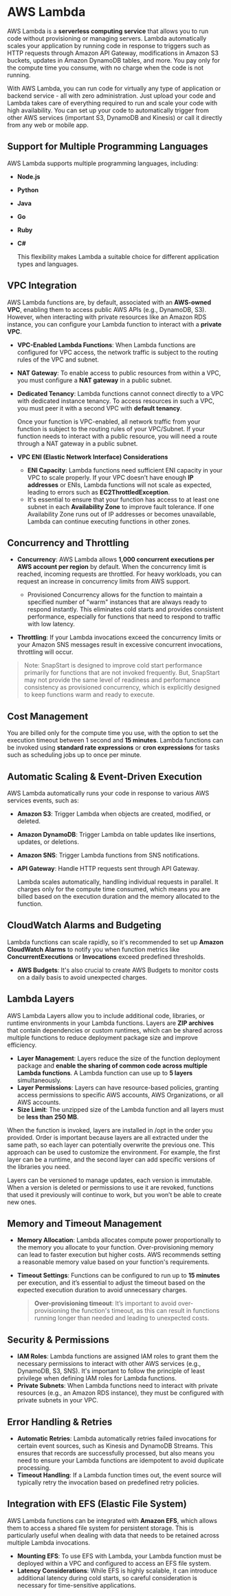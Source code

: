 # AWS Lambda

AWS Lambda is a **serverless computing service** that allows you to run code without provisioning or managing servers. Lambda automatically scales your application by running code in response to triggers such as HTTP requests through Amazon API Gateway, modifications in Amazon S3 buckets, updates in Amazon DynamoDB tables, and more. You pay only for the compute time you consume, with no charge when the code is not running.

With AWS Lambda, you can run code for virtually any type of application or backend service - all with zero administration. Just upload your code and Lambda takes care of everything required to run and scale your code with high availability. You can set up your code to automatically trigger from other AWS services (important S3, DynamoDB and Kinesis) or call it directly from any web or mobile app.

## Support for Multiple Programming Languages

   AWS Lambda supports multiple programming languages, including:

- **Node.js**
- **Python**
- **Java**
- **Go**
- **Ruby**
- **C#**

   This flexibility makes Lambda a suitable choice for different application types and languages.

## VPC Integration

   AWS Lambda functions are, by default, associated with an **AWS-owned VPC**, enabling them to access public AWS APIs (e.g., DynamoDB, S3). However, when interacting with private resources like an Amazon RDS instance, you can configure your Lambda function to interact with a **private VPC**.

- **VPC-Enabled Lambda Functions**: When Lambda functions are configured for VPC access, the network traffic is subject to the routing rules of the VPC and subnet.
- **NAT Gateway**: To enable access to public resources from within a VPC, you must configure a **NAT gateway** in a public subnet.
- **Dedicated Tenancy**: Lambda functions cannot connect directly to a VPC with dedicated instance tenancy. To access resources in such a VPC, you must peer it with a second VPC with **default tenancy**.

   Once your function is VPC-enabled, all network traffic from your function is subject to the routing rules of your VPC/Subnet. If your function needs to interact with a public resource, you will need a route through a NAT gateway in a public subnet.

- **VPC ENI (Elastic Network Interface) Considerations**
  - **ENI Capacity**: Lambda functions need sufficient ENI capacity in your VPC to scale properly. If your VPC doesn’t have enough **IP addresses** or ENIs, Lambda functions will not scale as expected, leading to errors such as **EC2ThrottledException**.
  - It's essential to ensure that your function has access to at least one subnet in each **Availability Zone** to improve fault tolerance. If one Availability Zone runs out of IP addresses or becomes unavailable, Lambda can continue executing functions in other zones.

## Concurrency and Throttling

- **Concurrency**: AWS Lambda allows **1,000 concurrent executions per AWS account per region** by default. When the concurrency limit is reached, incoming requests are throttled. For heavy workloads, you can request an increase in concurrency limits from AWS support.
  - Provisioned Concurrency allows for the function to maintain a specified number of "warm" instances that are always ready to respond instantly. This eliminates cold starts and provides consistent performance, especially for functions that need to respond to traffic with low latency.

- **Throttling**: If your Lambda invocations exceed the concurrency limits or your Amazon SNS messages result in excessive concurrent invocations, throttling will occur.

> Note: SnapStart is designed to improve cold start performance primarily for functions that are not invoked frequently. But, SnapStart may not provide the same level of readiness and performance consistency as provisioned concurrency, which is explicitly designed to keep functions warm and ready to execute.

## Cost Management

   You are billed only for the compute time you use, with the option to set the execution timeout between 1 second and **15 minutes**. Lambda functions can be invoked using **standard rate expressions** or **cron expressions** for tasks such as scheduling jobs up to once per minute.

## Automatic Scaling & Event-Driven Execution

   AWS Lambda automatically runs your code in response to various AWS services events, such as:

- **Amazon S3**: Trigger Lambda when objects are created, modified, or deleted.
- **Amazon DynamoDB**: Trigger Lambda on table updates like insertions, updates, or deletions.
- **Amazon SNS**: Trigger Lambda functions from SNS notifications.
- **API Gateway**: Handle HTTP requests sent through API Gateway.

   Lambda scales automatically, handling individual requests in parallel. It charges only for the compute time consumed, which means you are billed based on the execution duration and the memory allocated to the function.

## CloudWatch Alarms and Budgeting

   Lambda functions can scale rapidly, so it's recommended to set up **Amazon CloudWatch Alarms** to notify you when function metrics like **ConcurrentExecutions** or **Invocations** exceed predefined thresholds.

- **AWS Budgets**: It's also crucial to create AWS Budgets to monitor costs on a daily basis to avoid unexpected charges.

## Lambda Layers

   AWS Lambda Layers allow you to include additional code, libraries, or runtime environments in your Lambda functions. Layers are **ZIP archives** that contain dependencies or custom runtimes, which can be shared across multiple functions to reduce deployment package size and improve efficiency.

- **Layer Management**: Layers reduce the size of the function deployment package and **enable the sharing of common code across multiple Lambda functions**. A Lambda function can use up to **5 layers** simultaneously.
- **Layer Permissions**: Layers can have resource-based policies, granting access permissions to specific AWS accounts, AWS Organizations, or all AWS accounts.
- **Size Limit**: The unzipped size of the Lambda function and all layers must be **less than 250 MB**.

When the function is invoked, layers are installed in /opt in the order you provided. Order is important because layers are all extracted under the same path, so each layer can potentially overwrite the previous one. This approach can be used to customize the environment. For example, the first layer can be a runtime, and the second layer can add specific versions of the libraries you need.

   Layers can be versioned to manage updates, each version is immutable. When a version is deleted or permissions to use it are revoked, functions that used it previously will continue to work, but you won’t be able to create new ones.

## Memory and Timeout Management

- **Memory Allocation**: Lambda allocates compute power proportionally to the memory you allocate to your function. Over-provisioning memory can lead to faster execution but higher costs. AWS recommends setting a reasonable memory value based on your function's requirements.
- **Timeout Settings**: Functions can be configured to run up to **15 minutes** per execution, and it’s essential to adjust the timeout based on the expected execution duration to avoid unnecessary charges.

   > **Over-provisioning timeout**: It’s important to avoid over-provisioning the function's timeout, as this can result in functions running longer than needed and leading to unexpected costs.

## Security & Permissions

- **IAM Roles**: Lambda functions are assigned IAM roles to grant them the necessary permissions to interact with other AWS services (e.g., DynamoDB, S3, SNS). It's important to follow the principle of least privilege when defining IAM roles for Lambda functions.
- **Private Subnets**: When Lambda functions need to interact with private resources (e.g., an Amazon RDS instance), they must be configured with private subnets in your VPC.

## Error Handling & Retries

- **Automatic Retries**: Lambda automatically retries failed invocations for certain event sources, such as Kinesis and DynamoDB Streams. This ensures that records are successfully processed, but also means you need to ensure your Lambda functions are idempotent to avoid duplicate processing.
- **Timeout Handling**: If a Lambda function times out, the event source will typically retry the invocation based on predefined retry policies.

## Integration with EFS (Elastic File System)

AWS Lambda functions can be integrated with **Amazon EFS**, which allows them to access a shared file system for persistent storage. This is particularly useful when dealing with data that needs to be retained across multiple Lambda invocations.

- **Mounting EFS**: To use EFS with Lambda, your Lambda function must be deployed within a VPC and configured to access an EFS file system.
- **Latency Considerations**: While EFS is highly scalable, it can introduce additional latency during cold starts, so careful consideration is necessary for time-sensitive applications.
